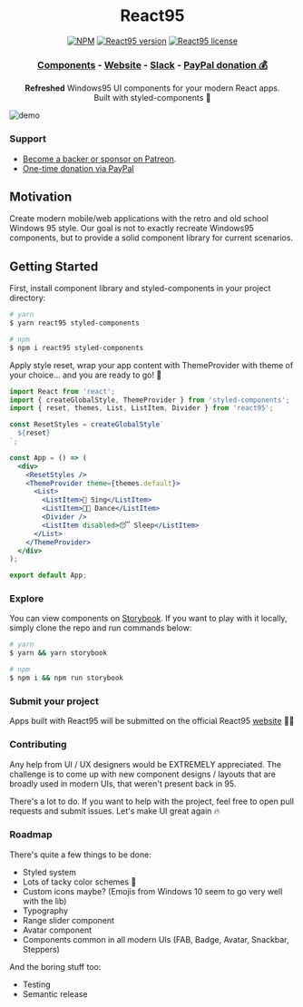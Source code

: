 <h1 align="center">React95</h1>

<p align="center">
  <a href="https://www.npmjs.com/package/react95"><img src="https://flat.badgen.net/npm/dt/react95" alt="NPM"></a>
  <a href="https://www.npmjs.com/package/react95"><img src="https://flat.badgen.net/npm/v/react95" alt="React95 version"></a>
  <a href="https://www.npmjs.com/package/react95"><img src="https://flat.badgen.net/npm/license/react95" alt="React95 license"></a>

</p>
<h3 align="center">
  <a href="https://arturbien.github.io/React95/?path=/story/select--fixed-width">Components</a> -
  <a href="https://react95.io/">Website</a> -
  <a href="https://join.slack.com/t/react95/shared_invite/enQtOTA1NzEyNjAyNTc4LWYxZjU3NWRiMWJlMGJiMjhkNzE2MDA3ZmZjZDc1YmY0ODdlZjMwZDA1NWJiYWExYmY1NTJmNmE4OWVjNWFhMTE">Slack</a> -
  <a href="https://www.paypal.me/react95">PayPal donation 💰</a>
</h3>
<p align="center">
  <b>Refreshed</b> Windows95 UI components for your modern React apps. <br> Built with styled-components 💅</p>

![demo](https://user-images.githubusercontent.com/28541613/56099388-7513f800-5f0c-11e9-893b-532eded39f92.png)

### Support

- [Become a backer or sponsor on Patreon](https://www.patreon.com/arturbien).
- [One-time donation via PayPal](https://www.paypal.me/react95)

## Motivation

Create modern mobile/web applications with the retro and old school Windows 95 style. Our goal is not to exactly recreate Windows95 components, but to provide a solid component library for current scenarios.

## Getting Started

First, install component library and styled-components in your project directory:

```sh
# yarn
$ yarn react95 styled-components

# npm
$ npm i react95 styled-components
```

Apply style reset, wrap your app content with ThemeProvider with theme of your choice... and you are ready to go! 🚀

```jsx
import React from 'react';
import { createGlobalStyle, ThemeProvider } from 'styled-components';
import { reset, themes, List, ListItem, Divider } from 'react95';

const ResetStyles = createGlobalStyle`
  ${reset}
`;

const App = () => (
  <div>
    <ResetStyles />
    <ThemeProvider theme={themes.default}>
      <List>
        <ListItem>🎤 Sing</ListItem>
        <ListItem>💃🏻 Dance</ListItem>
        <Divider />
        <ListItem disabled>😴 Sleep</ListItem>
      </List>
    </ThemeProvider>
  </div>
);

export default App;
```

### Explore

You can view components on [Storybook](https://arturbien.github.io/React95/). If you want to play with it locally, simply clone the repo and run commands below:

```sh
# yarn
$ yarn && yarn storybook

# npm
$ npm i && npm run storybook
```

### Submit your project

Apps built with React95 will be submitted on the official React95 [website](https://react95.io) 🤟🏻

### Contributing

Any help from UI / UX designers would be EXTREMELY appreciated. The challenge is to come up with new component designs / layouts that are broadly used in modern UIs, that weren't present back in 95.

There's a lot to do. If you want to help with the project, feel free to open pull requests and submit issues. Let's make UI great again 🔥

### Roadmap

There's quite a few things to be done:

- Styled system
- Lots of tacky color schemes 🌈
- Custom icons maybe? (Emojis from Windows 10 seem to go very well with the lib)
- Typography
- Range slider component
- Avatar component
- Components common in all modern UIs (FAB, Badge, Avatar, Snackbar, Steppers)

And the boring stuff too:

- Testing
- Semantic release
